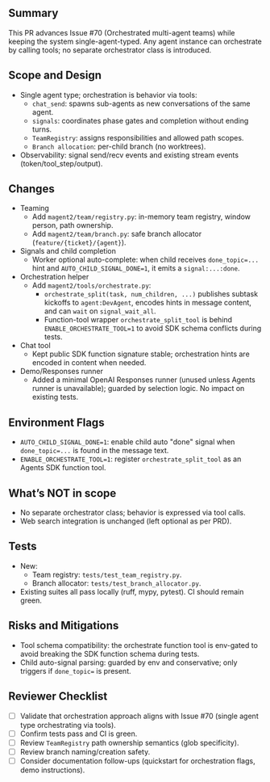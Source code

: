 ## Summary

This PR advances Issue #70 (Orchestrated multi-agent teams) while keeping the system single-agent-typed. Any agent instance can orchestrate by calling tools; no separate orchestrator class is introduced.

## Scope and Design

- Single agent type; orchestration is behavior via tools:
  - `chat_send`: spawns sub-agents as new conversations of the same agent.
  - `signals`: coordinates phase gates and completion without ending turns.
  - `TeamRegistry`: assigns responsibilities and allowed path scopes.
  - `Branch allocation`: per-child branch (no worktrees).
- Observability: signal send/recv events and existing stream events (token/tool_step/output).

## Changes

- Teaming
  - Add `magent2/team/registry.py`: in-memory team registry, window person, path ownership.
  - Add `magent2/team/branch.py`: safe branch allocator (`feature/{ticket}/{agent}`).
- Signals and child completion
  - Worker optional auto-complete: when child receives `done_topic=...` hint and `AUTO_CHILD_SIGNAL_DONE=1`, it emits a `signal:...:done`.
- Orchestration helper
  - Add `magent2/tools/orchestrate.py`:
    - `orchestrate_split(task, num_children, ...)` publishes subtask kickoffs to `agent:DevAgent`, encodes hints in message content, and can `wait` on `signal_wait_all`.
    - Function-tool wrapper `orchestrate_split_tool` is behind `ENABLE_ORCHESTRATE_TOOL=1` to avoid SDK schema conflicts during tests.
- Chat tool
  - Kept public SDK function signature stable; orchestration hints are encoded in content when needed.
- Demo/Responses runner
  - Added a minimal OpenAI Responses runner (unused unless Agents runner is unavailable); guarded by selection logic. No impact on existing tests.

## Environment Flags

- `AUTO_CHILD_SIGNAL_DONE=1`: enable child auto "done" signal when `done_topic=...` is found in the message text.
- `ENABLE_ORCHESTRATE_TOOL=1`: register `orchestrate_split_tool` as an Agents SDK function tool.

## What’s NOT in scope

- No separate orchestrator class; behavior is expressed via tool calls.
- Web search integration is unchanged (left optional as per PRD).

## Tests

- New:
  - Team registry: `tests/test_team_registry.py`.
  - Branch allocator: `tests/test_branch_allocator.py`.
- Existing suites all pass locally (ruff, mypy, pytest). CI should remain green.

## Risks and Mitigations

- Tool schema compatibility: the orchestrate function tool is env-gated to avoid breaking the SDK function schema during tests.
- Child auto-signal parsing: guarded by env and conservative; only triggers if `done_topic=` is present.

## Reviewer Checklist

- [ ] Validate that orchestration approach aligns with Issue #70 (single agent type orchestrating via tools).
- [ ] Confirm tests pass and CI is green.
- [ ] Review `TeamRegistry` path ownership semantics (glob specificity).
- [ ] Review branch naming/creation safety.
- [ ] Consider documentation follow-ups (quickstart for orchestration flags, demo instructions).